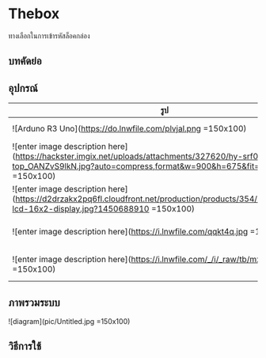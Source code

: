 # Thebox
ทางเลือกในการเข้ารหัสล็อคกล่อง

## บทคัดย่อ

## อุปกรณ์
| รูป   |      ชื่อ      |
|----------|:-------------:|
| ![Arduno R3 Uno](https://do.lnwfile.com/plvjal.png =150x100) |  Arduno R3 Uno |
| ![enter image description here](https://hackster.imgix.net/uploads/attachments/327620/hy-srf05-top_OANZvS9lkN.jpg?auto=compress,format&w=900&h=675&fit=min =150x100) |  Module Ultrasonic SR05 |
| ![enter image description here](https://d2drzakx2pq6fl.cloudfront.net/production/products/354/large/standard-lcd-16x2-display.jpg?1450688910 =150x100) | LCD 16x2 |
| ![enter image description here](https://i.lnwfile.com/qqkt4q.jpg =150x100) | Switch กดติดปล่อยดับ x 3|
| ![enter image description here](https://i.lnwfile.com/_/i/_raw/tb/mx/fc.jpg =150x100) | Switch กดติดปล่อยดับสีแดง x1 |


## ภาพรวมระบบ
![diagram](pic/Untitled.jpg =150x100)
## วิธีการใช้

